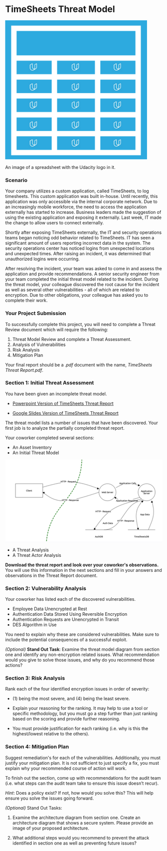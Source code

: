 # TimeSheets Threat Model

![img.png](img.png)

An image of a spreadsheet with the Udacity logo in it.

### Scenario

Your company utilizes a custom application, called TimeSheets, to log timesheets. This custom application was built in-house. Until recently, this application was only accessible via the internal corporate network. Due to an increasingly mobile workforce, the need to access the application externally has started to increase. Business leaders made the suggestion of using the existing application and exposing it externally. Last week, IT made the change to allow users to connect externally.

Shortly after exposing TimeSheets externally, the IT and security operations teams began noticing odd behavior related to TimeSheets. IT has seen a significant amount of users reporting incorrect data in the system. The security operations center has noticed logins from unexpected locations and unexpected times. After raising an incident, it was determined that unauthorized logins were occurring.

After resolving the incident, your team was asked to come in and assess the application and provide recommendations. A senior security engineer from your team completed the initial threat model related to the incident. During the threat model, your colleague discovered the root cause for the incident as well as several other vulnerabilities - all of which are related to encryption. Due to other obligations, your colleague has asked you to complete their work.

### Your Project Submission

To successfully complete this project, you will need to complete a Threat Review document which will require the following:

1. Threat Model Review and complete a Threat Assessment.
2. Analysis of Vulnerabilities
3. Risk Analysis
4. Mitigation Plan

Your final report should be a ._pdf_ document with the name, _TimeSheets Threat Report.pdf_.

### Section 1: Initial Threat Assessment

You have been given an incomplete threat model.

* [Powerpoint Version of TimeSheets Threat Report](https://drive.google.com/file/d/1X3C-LDIkcmgXeRP8BWbGAlq_Ru20AKVc/view?usp=sharing)

* [Google Slides Version of TimeSheets Threat Report](https://docs.google.com/presentation/d/1GFJ9yAi2Zjg3OH9ZMl8wbwS98pn6unDaesy9K-z_ZAI/copy?usp=sharing)

The threat model lists a number of issues that have been discovered. Your first job is to analyze the partially completed threat report.

Your coworker completed several sections:

* An Asset Inventory
* An Initial Threat Model

![img_1.png](img_1.png)

* A Threat Analysis
* A Threat Actor Analysis

**Download the threat report and look over your coworker's observations.** You will use this information in the next sections and fill in your answers and observations in the Threat Report document.


### Section 2: Vulnerability Analysis 
Your coworker has listed each of the discovered vulnerabilities.

* Employee Data Unencrypted at Rest
* Authentication Data Stored Using Reversible Encryption
* Authentication Requests are Unencrypted in Transit
* DES Algorithm in Use

You need to explain why these are considered vulnerabilities. Make sure to include the potential consequences of a successful exploit.

_(Optional)_ **Stand Out Task**: 
Examine the threat model diagram from section one and identify any non-encryption related issues. What recommendation would you give to solve those issues, and why do you recommend those actions?


### Section 3: Risk Analysis

Rank each of the four identified encryption issues in order of severity:

* (1) being the most severe, and (4) being the least severe. 
 

* Explain your reasoning for the ranking. It may help to use a tool or specific methodology, but you must go a step further than just ranking based on the scoring and provide further reasoning. 


* You must provide justification for each ranking (i.e. why is this the highest/lowest relative to the others).


### Section 4: Mitigation Plan

Suggest remediation's for each of the vulnerabilities. Additionally, you must justify your mitigation plan. It is not sufficient to just specify a fix, you must explain why your recommended course of action will work.

To finish out the section, come up with recommendations for the audit team (i.e. what steps can the audit team take to ensure this issue doesn’t recur).

_Hint_: Does a policy exist? If not, how would you solve this? This will help ensure you solve the issues going forward.

_(Optional)_ Stand Out Tasks:

1. Examine the architecture diagram from section one. Create an architecture diagram that shows a secure system. Please provide an image of your proposed architecture.
 
2. What additional steps would you recommend to prevent the attack identified in section one as well as preventing future issues?
